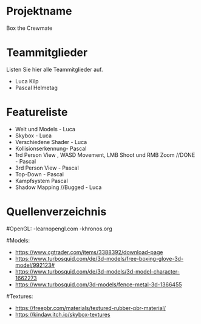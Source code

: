 # Projektname
Box the Crewmate

# Teammitglieder
Listen Sie hier alle Teammitglieder auf.
- Luca Kilp
- Pascal Helmetag

# Featureliste
- Welt und Models - Luca
- Skybox - Luca
- Verschiedene Shader - Luca
- Kollisionserkennung- Pascal
- 1rd Person View , WASD Movement, LMB Shoot und RMB Zoom //DONE - Pascal
- 3rd Person View - Pascal
- Top-Down - Pascal
- Kampfsystem Pascal
- Shadow Mapping //Bugged - Luca

# Quellenverzeichnis
#OpenGL:
-learnopengl.com
-khronos.org

#Models:
- https://www.cgtrader.com/items/3388392/download-page  
- https://www.turbosquid.com/de/3d-models/free-boxing-glove-3d-model/992123#
- https://www.turbosquid.com/de/3d-models/3d-model-character-1662273
- https://www.turbosquid.com/3d-models/fence-metal-3d-1366455

#Textures:
- https://freepbr.com/materials/textured-rubber-pbr-material/
- https://kindaw.itch.io/skybox-textures
